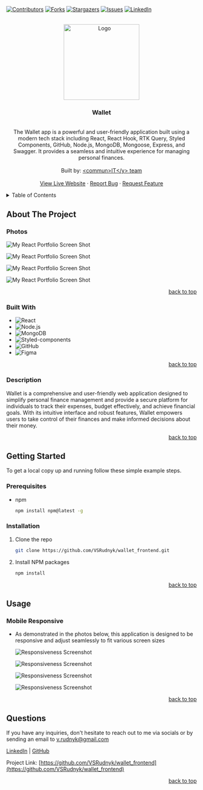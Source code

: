 <a name="readme-top"></a>

  <!-- PROJECT SHIELDS -->

[![Contributors][contributors-shield]][contributors-url]
[![Forks][forks-shield]][forks-url] [![Stargazers][stars-shield]][stars-url]
[![Issues][issues-shield]][issues-url]
[![LinkedIn][linkedin-shield]][linkedin-url]

  <!-- PROJECT LOGO -->

  <br />
  <div align="center">
    <a href="https://github.com/VSRudnyk/wallet_frontend">
      <img src="src/images/logo.svg" alt="Logo" width="200" height="200">
    </a>
    <h3 align="center">Wallet</h3>
    <p align="center">
    <br/>
The Wallet app is a powerful and user-friendly application built using a modern tech stack including React, React Hook, RTK Query, Styled Components, GitHub, Node.js, MongoDB, Mongoose, Express, and Swagger. It provides a seamless and intuitive experience for managing personal finances. <br/>
      <br/>
      Built by: <a href="https://github.com/VSRudnyk/wallet_frontend/graphs/contributors">&lt;commun&gt;IT&lt;/y&gt; team</a>
      <br/>
      <br/>
      <a href="https://vsrudnyk.github.io/wallet_frontend/">View Live Website</a>
      ·
      <a href="https://github.com/VSRudnyk/wallet_frontend/issues">Report Bug</a>
      ·
      <a href="https://github.com/VSRudnyk/wallet_frontend/issues">Request Feature</a>
    </p>
  </div>
  
  <!-- TABLE OF CONTENTS -->

  <details>
    <summary>Table of Contents</summary>
    <ol>
      <li>
        <a href="#about-the-project">About The Project</a>
        <ul>
          <li><a href="#photos">Photos</a></li>
          <li><a href="#built-with">Built With</a></li>
          <li><a href="#description">Description</a></li>
        </ul>
      </li>
      <li>
          <a href="#getting-started">Getting Started</a>
        <ul>
          <li><a href="#prerequisites">Prerequisites</a></li>
          <li><a href="#installation">Installation</a></li>
        </ul>
      </li>
      <li>
          <a href="#usage">Usage</a>
        <ul>
          <li><a href="#mobile-responsive">Mobile Responsive</a></li>
        </ul>
      </li>
      <li><a href="#questions">Questions</a></li>
    </ol>
  </details>
  
  <!-- ABOUT THE PROJECT -->
  
  ## About The Project
  
  ### Photos
  
![My React Portfolio Screen Shot][product-screenshot]

![My React Portfolio Screen Shot][product-screenshot2]

![My React Portfolio Screen Shot][product-screenshot3]

![My React Portfolio Screen Shot][product-screenshot4]

  <p align="right"><a href="#readme-top">back to top</a></p>
  
  ### Built With
  
  - ![React](https://img.shields.io/badge/React-20232A?style=for-the-badge&logo=React&logoColor=61DAFB&style=plastic)
  - ![Node.js](https://img.shields.io/badge/NODE.JS-91c63d?style=for-the-badge&logo=node.js&logoColor=white&style=plastic)
  - ![MongoDB](https://img.shields.io/badge/MongoDB-001e2b?style=for-the-badge&logo=mongodb&logoColor=00ed64&style=plastic)
  - ![Styled-components](https://img.shields.io/badge/styled%20components-001e2b?style=for-the-badge&logo=styledcomponents&logoColor=ffffff&style=plastic)
  - ![GitHub](https://img.shields.io/badge/GitHub-black?style=for-the-badge&logo=github&logoColor=ffffff&style=plastic)
  - ![Figma](https://img.shields.io/badge/Figma-474747?style=for-the-badge&logo=figma&logoColor=ffffff&style=plastic)

  <p align="right"><a href="#readme-top">back to top</a></p>
  
  ### Description
  
Wallet is a comprehensive and user-friendly web application designed to simplify personal finance management and provide a secure platform for individuals to track their expenses, budget effectively, and achieve financial goals. With its intuitive interface and robust features, Wallet empowers users to take control of their finances and make informed decisions about their money.
  
  <p align="right"><a href="#readme-top">back to top</a></p>

<!-- GETTING STARTED -->

## Getting Started

To get a local copy up and running follow these simple example steps.

### Prerequisites

- npm
  ```sh
  npm install npm@latest -g
  ```

### Installation

1. Clone the repo
   ```sh
   git clone https://github.com/VSRudnyk/wallet_frontend.git
   ```
2. Install NPM packages
   ```sh
   npm install
   ```

  <p align="right"><a href="#readme-top">back to top</a></p>
  
  <!-- USAGE EXAMPLES -->
  
  ## Usage  
  ### Mobile Responsive
  
  - As demonstrated in the photos below, this application is designed to be responsive and adjust seamlessly to fit various screen sizes
  
    ![Responsiveness Screenshot][responsive-screenshot]
    
    ![Responsiveness Screenshot][responsive-screenshot2]

    ![Responsiveness Screenshot][responsive-screenshot3]

    ![Responsiveness Screenshot][responsive-screenshot4]

  <p align="right"><a href="#readme-top">back to top</a></p>
  
  
<!-- QUESTIONS -->
  
## Questions

If you have any inquiries, don't hesitate to reach out to me via socials or by
sending an email to <a href="mailto:v.rudnyk@gmail.com">v.rudnyk@gmail.com</a>

<a href="https://www.linkedin.com/in/vladimir-rudnyk">LinkedIn</a> |
<a href="https://github.com/VSRudnyk/">GitHub</a>

Project Link:
[https://github.com/VSRudnyk/wallet_frontend](https://github.com/VSRudnyk/wallet_frontend)

  <p align="right"><a href="#readme-top">back to top</a></p>
  
  <!-- MARKDOWN LINKS & IMAGES -->

[contributors-shield]:
  https://img.shields.io/github/contributors/VSRudnyk/wallet_frontend.svg?style=for-the-badge
[contributors-url]:
  https://github.com/VSRudnyk/wallet_frontend/graphs/contributors
[forks-shield]:
  https://img.shields.io/github/forks/VSRudnyk/wallet_frontend.svg?style=for-the-badge
[forks-url]: https://github.com/VSRudnyk/wallet_frontend/network/members
[stars-shield]:
  https://img.shields.io/github/stars/VSRudnyk/wallet_frontend.svg?style=for-the-badge
[stars-url]: https://github.com/VSRudnyk/wallet_frontend/stargazers
[issues-shield]:
  https://img.shields.io/github/issues/VSRudnyk/wallet_frontend.svg?style=for-the-badge
[issues-url]: https://github.com/VSRudnyk/wallet_frontend/issues
[linkedin-shield]:
  https://img.shields.io/badge/-LinkedIn-black.svg?style=for-the-badge&logo=linkedin&colorB=555
[linkedin-url]: https://www.linkedin.com/in/vladimir-rudnyk

  <!-- UPDATE PLACEHOLDER IMAGES HERE -->

[product-screenshot]: src/images/screenshot.png
[product-screenshot2]: src/images/screenshot2.png
[product-screenshot3]: src/images/screenshot3.png
[product-screenshot4]: src/images/screenshot4.png
[responsive-screenshot]: src/images/mobile-screenshot.png
[responsive-screenshot2]: src/images/mobile-screenshot2.png
[responsive-screenshot3]: src/images/mobile-screenshot3.png
[responsive-screenshot4]: src/images/mobile-screenshot4.png
